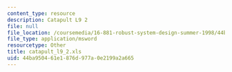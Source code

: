 ```yaml
---
content_type: resource
description: Catapult L9 2
file: null
file_location: /coursemedia/16-881-robust-system-design-summer-1998/44ba950461e1876d977a0e2199a2a665_catapult_l9_2.xls
file_type: application/msword
resourcetype: Other
title: catapult_l9_2.xls
uid: 44ba9504-61e1-876d-977a-0e2199a2a665
---
```

